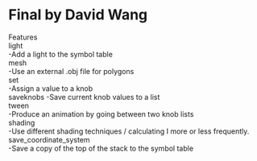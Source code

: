 # Final by David Wang
Features  
light  
  -Add a light to the symbol table  
mesh  
  -Use an external .obj file for polygons  
set  
  -Assign a value to a knob  
saveknobs
  -Save current knob values to a list  
tween  
  -Produce an animation by going between two knob lists  
shading  
  -Use different shading techniques / calculating I more or less frequently.  
save_coordinate_system  
  -Save a copy of the top of the stack to the symbol table  
